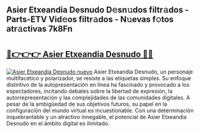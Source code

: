 ## Asier Etxeandia Desnudo D𝚎sn𝚞dos filtr𝚊dos - Parts-ETV Vid𝚎os filtr𝚊dos - N𝚞evas f𝚘tos atr𝚊ctivas 7k8Fn

# <h2><a href="http://mbden1e.tromn.icu/?c=Asier+Etxeandia+Desnudo">🔗👉👉👉 Asier Etxeandia Desnudo 🔗🔗</a></h2>

[![Asier Etxeandia Desnudo nuevo](https://i.imgur.com/pEAQMta.gif)](http://mbden1e.tromn.icu/?c=Asier+Etxeandia+Desnudo)
Asier Etxeandia Desnudo, un personaje multifacético y polarizador, se resiste a las etiquetas simples. Su enfoque distintivo de la autopresentación en línea ha fascinado y provocado a los espectadores, incitando debates sobre la libertad de expresión, la autorrepresentación y las complejidades de las comunidades digitales. A pesar de la ambigüedad de sus objetivos futuros, su papel en la configuración del mundo virtual es incuestionable. Con una determinación inquebrantable y un atractivo innegable, el potencial de Asier Etxeandia Desnudo en el ámbito digital es ilimitado.

